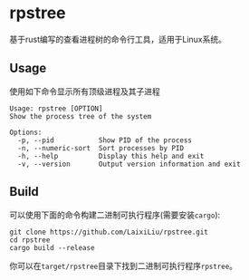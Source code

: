 # rpstree
基于rust编写的查看进程树的命令行工具，适用于Linux系统。
## Usage
使用如下命令显示所有顶级进程及其子进程
```shell
Usage: rpstree [OPTION]
Show the process tree of the system

Options:
  -p, --pid           Show PID of the process
  -n, --numeric-sort  Sort processes by PID
  -h, --help          Display this help and exit
  -v, --version       Output version information and exit
```
## Build
可以使用下面的命令构建二进制可执行程序(需要安装`cargo`):
```shell
git clone https://github.com/LaixiLiu/rpstree.git
cd rpstree
cargo build --release
```
你可以在`target/rpstree`目录下找到二进制可执行程序`rpstree`。
